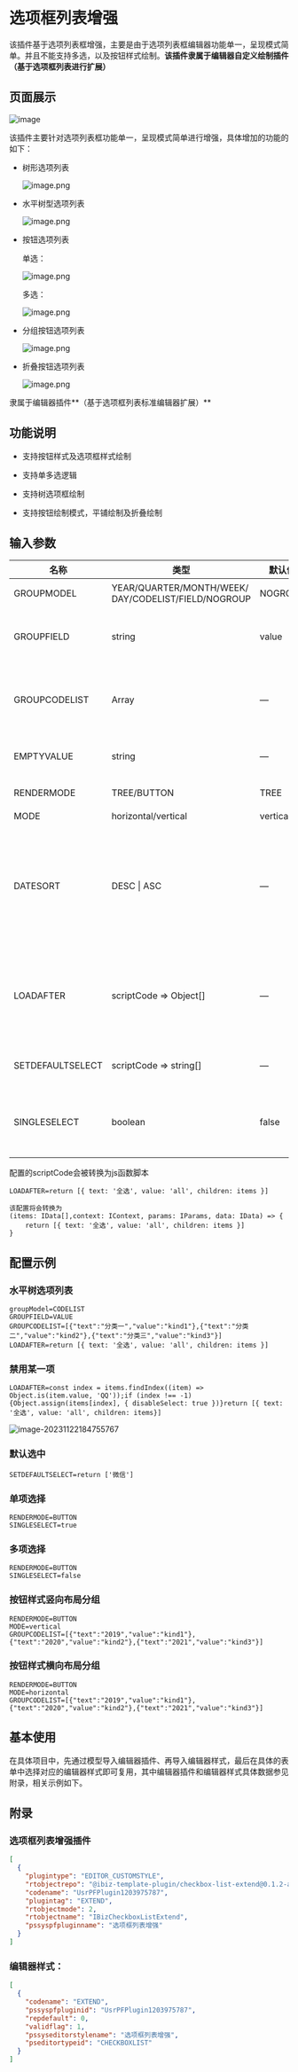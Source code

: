 # 选项框列表增强

该插件基于选项列表框增强，主要是由于选项列表框编辑器功能单一，呈现模式简单。并且不能支持多选，以及按钮样式绘制。**该插件隶属于编辑器自定义绘制插件（基于选项框列表进行扩展）**


## 页面展示

![image](./public/assets/images/scene.png)

该插件主要针对选项列表框功能单一，呈现模式简单进行增强，具体增加的功能的如下：

- 树形选项列表

  ![image.png](./public/assets/images/checkbox-list-extend.png)

- 水平树型选项列表

  ![image.png](./public/assets/images/checkbox-list-extend-horizontal.png)

- 按钮选项列表

  单选：

  ![image.png](./public/assets/images/checkbox-list-extend-radio-button.png)

  多选：

  ![image.png](./public/assets/images/checkbox-list-extend-checkbox-button.png)

- 分组按钮选项列表

  ![image.png](./public/assets/images/checkbox-list-extend-horizontal-group-button.png)

- 折叠按钮选项列表

  ![image.png](./public/assets/images/checkbox-list-extend-vertical-group-button.png)

隶属于编辑器插件**（基于选项框列表标准编辑器扩展）**


## 功能说明

- 支持按钮样式及选项框样式绘制

- 支持单多选逻辑

- 支持树选项框绘制

- 支持按钮绘制模式，平铺绘制及折叠绘制


## 输入参数

| 名称             | 类型                                                     | 默认值   | 说明                                               |
| ---------------- | -------------------------------------------------------- | -------- | -------------------------------------------------- |
| GROUPMODEL       | YEAR/QUARTER/MONTH/WEEK/<br />DAY/CODELIST/FIELD/NOGROUP | NOGROUP  | 分组模式                                           |
| GROUPFIELD       | string                                                   | value    | 分组属性，树结构判断标识                           |
| GROUPCODELIST    | Array                                                    | —        | 根节点值，分组属性判断根值                         |
| EMPTYVALUE       | string                                                   | —        | 当未选中数据时抛值                                 |
| RENDERMODE       | TREE/BUTTON                                              | TREE     | 绘制模式                                           |
| MODE             | horizontal/vertical                                      | vertical | 模式                                               |
| DATESORT         | DESC \| ASC                                              | —        | 时间排序，如果代码表数据为时间类型，将对其进行排序 |
| LOADAFTER        | scriptCode => Object[]                                   | —        | 加载之后事件hook，可对代码表数据进行调整           |
| SETDEFAULTSELECT | scriptCode => string[]                                   | —        | 设置默认选中数据                                   |
| SINGLESELECT     | boolean                                                  | false    | 单项选择，为true时列表框为单选                     |

配置的scriptCode会被转换为js函数脚本

```
LOADAFTER=return [{ text: '全选', value: 'all', children: items }]

该配置将会转换为
(items: IData[],context: IContext, params: IParams, data: IData) => {
	return [{ text: '全选', value: 'all', children: items }]
}
```


## 配置示例

### 水平树选项列表

```
groupModel=CODELIST
GROUPFIELD=VALUE
GROUPCODELIST=[{"text":"分类一","value":"kind1"},{"text":"分类二","value":"kind2"},{"text":"分类三","value":"kind3"}]
LOADAFTER=return [{ text: '全选', value: 'all', children: items }]
```

### 禁用某一项

```
LOADAFTER=const index = items.findIndex((item) => Object.is(item.value, 'QQ'));if (index !== -1) {Object.assign(items[index], { disableSelect: true })}return [{ text: '全选', value: 'all', children: items}]
```

![image-20231122184755767](./public/assets/images/checkbox-list-extend-disabled.png)

### 默认选中

```
SETDEFAULTSELECT=return ['微信']
```

### 单项选择

```
RENDERMODE=BUTTON
SINGLESELECT=true
```

### 多项选择

```
RENDERMODE=BUTTON
SINGLESELECT=false
```

### 按钮样式竖向布局分组

```
RENDERMODE=BUTTON
MODE=vertical
GROUPCODELIST=[{"text":"2019","value":"kind1"},{"text":"2020","value":"kind2"},{"text":"2021","value":"kind3"}]
```

### 按钮样式横向布局分组

```
RENDERMODE=BUTTON
MODE=horizontal
GROUPCODELIST=[{"text":"2019","value":"kind1"},{"text":"2020","value":"kind2"},{"text":"2021","value":"kind3"}]
```


## 基本使用

在具体项目中，先通过模型导入编辑器插件、再导入编辑器样式，最后在具体的表单中选择对应的编辑器样式即可复用，其中编辑器插件和编辑器样式具体数据参见附录，相关示例如下。


## 附录

### 选项框列表增强插件

```json
[
  {
    "plugintype": "EDITOR_CUSTOMSTYLE",
    "rtobjectrepo": "@ibiz-template-plugin/checkbox-list-extend@0.1.2-alpha.0",
    "codename": "UsrPFPlugin1203975787",
    "plugintag": "EXTEND",
    "rtobjectmode": 2,
    "rtobjectname": "IBizCheckboxListExtend",
    "pssyspfpluginname": "选项框列表增强"
  }
]
```

### 编辑器样式：

```json
[
  {
    "codename": "EXTEND",
    "pssyspfpluginid": "UsrPFPlugin1203975787",
    "repdefault": 0,
    "validflag": 1,
    "pssyseditorstylename": "选项框列表增强",
    "pseditortypeid": "CHECKBOXLIST"
  }
]
```
